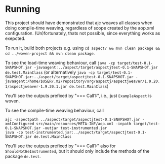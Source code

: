 # Running

This project should have demonstrated that ajc weaves all classes when doing compile-time weaving, regardless of scope created by the aop.xml configuration. (Un)fortunately, thats not possible, since everything works as exepcted.

To run it, build both projects e.g. using `cd aspect/ && mvn clean package && cd ../woven-project && mvn clean package`.

To see the load-time weaving behaviour, call 
`java -cp target/test-0.1-SNAPSHOT.jar -javaagent:../aspect/target/aspectjtest-0.1-SNAPSHOT.jar de.test.MainClass`
(or alternatively `java -cp target/test-0.1-SNAPSHOT.jar:../aspect/target/aspectjtest-0.1-SNAPSHOT.jar -javaagent:/home/$USER/.m2/repository/org/aspectj/aspectjweaver/1.9.20.1/aspectjweaver-1.9.20.1.jar de.test.MainClass`)

You'll see the outputs prefixed by "=== Call1:", i.e., just `ExampleAspect` is woven.

To see the compile-time weaving behaviour, call

```
ajc -aspectpath ../aspect/target/aspectjtest-0.1-SNAPSHOT.jar -xmlConfigured src/main/resources/META-INF/aop.xml -inpath target/test-0.1-SNAPSHOT.jar -outjar test-instrumented.jar
java -cp test-instrumented.jar:../aspect/target/aspectjtest-0.1-SNAPSHOT.jar de.test.MainClass
```

You'll see the outputs prefixed by "=== Call1:" also for `ShouldNotBeInstrumented`, but it should only include the methods of the package `de.test`.
